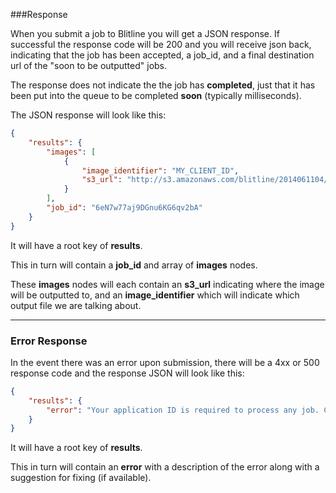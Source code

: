 ###Response

When you submit a job to Blitline you will get a JSON response. If successful the response code will be 200 and you will receive json back, indicating that the job has been accepted, a job_id, and a final destination url of the "soon to be outputted" jobs.

The response does not indicate the the job has **completed**, just that it has been put into the queue to be completed **soon** (typically milliseconds).

The JSON response will look like this:

```json
{
    "results": {
        "images": [
            {
                "image_identifier": "MY_CLIENT_ID",
                "s3_url": "http://s3.amazonaws.com/blitline/2014061104/20/2egVo2JecVsg6LN4azi3GsA.jpg"
            }
        ],
        "job_id": "6eN7w77aj9DGnu6KG6qv2bA"
    }
}
```

It will have a root key of **results**.

This in turn will contain a **job\_id** and array of **images** nodes. 

These **images** nodes will each contain an **s3\_url** indicating where the image will be outputted to, and an **image\_identifier** which will indicate which output file we are talking about.

---

### Error Response

In the event there was an error upon submission, there will be a 4xx or 500 response code and the response JSON will look like this:

```json
{
    "results": {
        "error": "Your application ID is required to process any job. Check your Blitline account page for your application ID"
    }
}
```

It will have a root key of **results**.

This in turn will contain an **error** with a description of the error along with a suggestion for fixing (if available).
